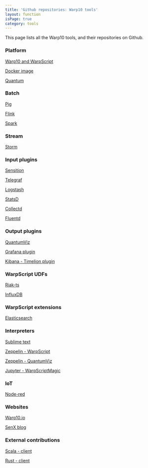 ```yaml
---
title: 'Github repositories: Warp10 tools'
layout: function
isPage: true
category: tools
---
```


This page lists all the Warp10 tools, and their repositories on Github.

<div class="row large-p">
<div class="col-sm-4">

<a name="Platform"></a>

### Platform

<a href="https://github.com/cityzendata/warp10-platform" title="Warp 10 is an Open Source Geo Time Series® Platform designed to handle data coming from sensors, monitoring systems and the Internet of Things. This repository contains the following components: Continuum, WarpScript, Plasma or Quasar.">Warp10 and WarpScript</a>

<a href="https://github.com/cityzendata/warp10-docker" title="Dockerfile to create a Docker container image for Warp 10.">Docker image</a>

<a href="https://github.com/cityzendata/warp10-quantum" title="Warp 10's Quantum is a web application developed to easily deal with the Warp10 platform. Entirely developed with polymer elements.">Quantum</a>

<a name="Batch"></a>

### Batch

<a href="https://github.com/cityzendata/warp10-pig" title="Warp10-pig empowers Pig to manipulate GTS (Geo Time Series) with Warpscript. With Warp10-pig you can use your traditional Pig scripts and enrich them with the use of Warpscript. Warp10-pig provides a list of Pig UDFs (User Defined Functions) to fit your data for the use of Warpscript and then, get the result from the Warpscript execution.">Pig</a>

<a href="https://github.com/cityzendata/warp10-flink" title="In progress">Flink</a>

<a href="https://github.com/cityzendata/warp10-spark" title="In progress">Spark</a>

<a name="Stream"></a>

### Stream

<a href="https://github.com/cityzendata/warp10-storm" title="The warp10-storm repository contains code which enables the creation of Storm topologies entirely in WarpScript. Apache Storm is a free and open source distributed realtime computation system. Storm makes it easy to reliably process unbounded streams of data, doing for realtime processing what Hadoop did for batch processing.">Storm</a>

<a name="Inputs"></a>

### Input plugins

<a href="https://github.com/cityzendata/sensision" title="A framework to expose metrics and to push them into Warp 10">Sensition</a>

<a href="https://github.com/cityzendata/telegraf-output-warp10" title="Telegraf is an agent written in Go for collecting metrics from the system it's running on, or from other services, and writing them into an outputs. This plugin allows Telegraph to push metrics on Warp10.">Telegraf</a>

<a href="https://github.com/cityzendata/logstash-output-warp10" title="Logstash is a tool for managing events and logs. You can use it to collect logs, parse them, and store them for later use (like, for searching). This plugin allows Logstash to push logs on Warp10.">Logstash</a>

<a href="https://github.com/cityzendata/statsd-warp10-backend" title="StatsD is a network daemon that runs on the Node.js platform and listens for statistics, like counters and timers, sent over UDP or TCP and sends aggregates to one or more pluggable backend services. This plugin allows StatsD to push metrics on Warp10.">StatsD</a>

<a href="https://github.com/cityzendata/collectd-plugin-warp10" title="Collectd is a daemon which collects system performance statistics periodically and provides mechanisms to store the values in a variety of ways. This plugin allows Collectd to push metrics on Warp10.">Collectd</a>

<a href="https://github.com/cityzendata/fluentd-plugin-warp10" title="Fluentd is an open source data collector for unified logging layer. This plugin allows Fluentd to push data on Warp10.">Fluentd</a>

<a name="Outputs"></a>

### Output plugins

<a href="https://github.com/cityzendata/warp10-quantumviz" title="The Quantumviz widget is a Polymer webcomponent to visualize data from the Warp 10 platform.">QuantumViz</a>

<a href="https://github.com/cityzendata/grafana-warp10" title="Grafana is an open source, feature rich metrics dashboard and graph editor for time series data. This plugin allows the use of Warp 10 as datasource for Grafana.">Grafana plugin</a>

<a href="https://github.com/cityzendata/warp10-timelion" title="Kibana - Timelion is an open source tool that brings together totally independent data sources into a single interface, driven by a simple, one-line expression language combining data retrieval, time series combination and transformation, plus visualization. This plugin allows the use of Warp 10 as datasource for Timelion.">Kibana - Timelion plugin</a>

</div>
<div class="col-sm-4">

<a name="UDFs"></a>

### WarpScript UDFs

<a href="https://github.com/cityzendata/warp10-riakts" title="The Warpscript UDF function allow the possibility to build custom user function. This UDF allows the user the possibility to load GTS in WarpScript from a Riak-ts backend.">Riak-ts</a>

<a href="https://github.com/cityzendata/warp10-influxdb" title="The Warpscript UDF function allow the possibility to build custom user function. This UDF allows the user the possibility to load GTS in WarpScript from an InfluxDB database.">InfluxDB</a>

<a name="Extensions"></a>

### WarpScript extensions

<a href="https://github.com/cityzendata/warp10-ext-elastic" title="This Warpscript extension allows the user to effectively load and search data on an Elasticsearch into WarpScript.">Elasticsearch</a>

<a name="Interpreters"></a>

### Interpreters

<a href="https://github.com/cityzendata/sublime-warpscript" title="This packages enables syntax coloration for WarpScript files (.mc2 extension) and snippets for WarpScript's frameworks (MAP, REDUCE, FILTER, BUCKETIZE, APPLY) and conditional instructions (IFT, IFTE)">Sublime text</a>

<a href="https://github.com/cityzendata/warp10-zeppelin" title="Zeppelin is a web-based notebook that enables interactive data analytics. This interpreter allows Zeppelin to execute some WarpScript by establishing a connection to a Warp10 backend. This interpreter allows also to share data with all the other components of the Zeppelin notebook.">Zeppelin - WarpScript</a>

<a href="https://github.com/cityzendata/warp10-zeppelin-quantumviz" title="Zeppelin is a web-based notebook that enables interactive data analytics. This interpreter allows Zeppelin to visualize data by establishing a connection to a QuantumViz server.">Zeppelin - QuantumViz</a>

<a href="https://github.com/aurrelhebert/warp10-jupyter-WarpScriptMagic" title="The Jupyter Notebook is a web application that allows you to create and share documents that contain live code, equations, visualizations and explanatory text. This magic command allows Jupyter to execute some WarpScript code by establishing a connection to a Warp10 backend. Sharing data is NOT allowed with this magic command.">Jupyter - WarpScriptMagic</a>

<a name="IoT"></a>

### IoT

<a href="https://github.com/cityzendata/warp10-nodered" title="Node-RED is a tool for wiring together hardware devices, APIs and online services in new and interesting ways.">Node-red</a>

<a name="Websites"></a>

### Websites

<a href="https://github.com/cityzendata/www.warp10.io" title="The static, markdown based, Jekyll powered Warp10's site">Warp10.io</a>

<a href="https://blog.senx.io" title="The blog of SenX, the company behind Warp10.">SenX blog</a>

<a name="External"></a>

### External contributions

<a href="https://github.com/CleverCloud/warp10-scala-client" title="This is a scala client for Warp 10, this client is ATM only able to send data to Warp 10">Scala - client</a>

<a href="https://github.com/CleverCloud/warp10.rs" title="This is a Rust client for Warp 10, this client is ATM only able to write data to Warp 10">Rust - client</a>

</div>





